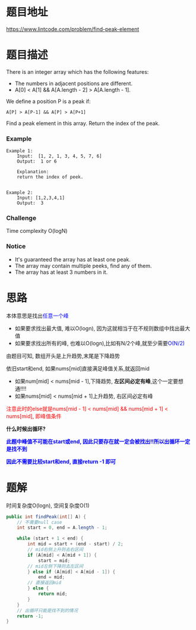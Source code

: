 # 题目地址

https://www.lintcode.com/problem/find-peak-element



# 题目描述

There is an integer array which has the following features:

- The numbers in adjacent positions are different.
- A[0] < A[1] && A[A.length - 2] > A[A.length - 1].

We define a position P is a peak if:

```
A[P] > A[P-1] && A[P] > A[P+1]
```

Find a peak element in this array. Return the index of the peak.

### Example

```
Example 1:
	Input:  [1, 2, 1, 3, 4, 5, 7, 6]
	Output:  1 or 6
	
	Explanation:
	return the index of peek.


Example 2:
	Input: [1,2,3,4,1]
	Output:  3
```

### Challenge

Time complexity O(logN)

### Notice

- It's guaranteed the array has at least one peak.
- The array may contain multiple peeks, find any of them.
- The array has at least 3 numbers in it.



# 思路

本体意思是找出<font color = blue>任意一个峰</font>

+ 如果要求找出最大值, 难以O(logn), 因为这就相当于在不规则数组中找出最大值
+ 如果要求找出所有的峰, 也难以O(logn),比如有N/2个峰,就至少需要<font color = blue>O(N/2)</font>

由题目可知, 数组开头是上升趋势,末尾是下降趋势

依旧start和end, 如果nums[mid]直接满足峰值关系,就返回mid

+ 如果num[mid] < nums[mid - 1],下降趋势, **左区间必定有峰**,这个一定要想通!!!!
+ 如果nums[mid] < nums[mid + 1]上升趋势, 右区间必定有峰

<font color = red>注意此时的else就是nums[mid - 1] < nums[mid] && nums[mid + 1] < nums[mid], 即峰值条件</font>

**什么时候出循环?**

<font color = blue>**此题中峰值不可能在start或end, 因此只要存在就一定会被找出!!所以出循环一定是找不到**</font>

<font color = blue>**因此不需要比较start和end, 直接return -1 即可**</font>



# 题解

时间复杂度O(logn), 空间复杂度O(1)

```java
public int findPeak(int[] A) {
    // 不需要null case
    int start = 0, end = A.length - 1;

    while (start + 1 < end) {
        int mid = start + (end - start) / 2;
		// mid右侧上升则去右区间
        if (A[mid] < A[mid + 1]) {
            start = mid;
        // mid左侧下降则去左区间
        } else if (A[mid] < A[mid - 1]) {
            end = mid;
        // 直接返回mid
        } else {
            return mid;
        }
    }
	// 出循环只能是找不到的情况
    return -1;
}
```

